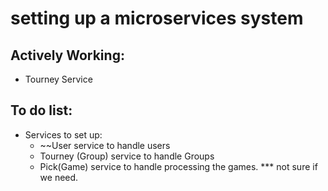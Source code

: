 # setting up a microservices system

## Actively Working:
 - Tourney Service
## To do list:
- Services to set up:
  - ~~User service to handle users
  - Tourney (Group) service to handle Groups
  - Pick(Game) service to handle processing the games. *** not sure if we need. 

